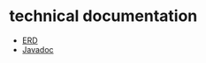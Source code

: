 # technical documentation
+ [ERD](https://github.com/project-progression-system/project_titan_client/blob/master/Back-end%20and%20Front-end%20for%20Project%20Titan.pdf)
+ [Javadoc](docs/api/)